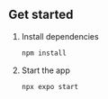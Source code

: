 ## Get started

1. Install dependencies

   ```bash
   npm install
   ```

2. Start the app

   ```bash
   npx expo start
   ```


